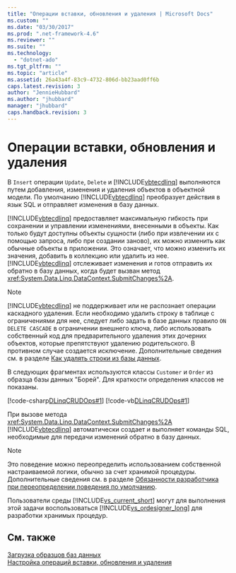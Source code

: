 ```yaml
---
title: "Операции вставки, обновления и удаления | Microsoft Docs"
ms.custom: ""
ms.date: "03/30/2017"
ms.prod: ".net-framework-4.6"
ms.reviewer: ""
ms.suite: ""
ms.technology: 
  - "dotnet-ado"
ms.tgt_pltfrm: ""
ms.topic: "article"
ms.assetid: 26a43a4f-83c9-4732-806d-bb23aad0ff6b
caps.latest.revision: 3
author: "JennieHubbard"
ms.author: "jhubbard"
manager: "jhubbard"
caps.handback.revision: 3
---
```

# Операции вставки, обновления и удаления
В `Insert` операции `Update`, `Delete` и [!INCLUDE[vbtecdlinq](../../../../../../includes/vbtecdlinq-md.md)] выполняются путем добавления, изменения и удаления объектов в объектной модели.  По умолчанию [!INCLUDE[vbtecdlinq](../../../../../../includes/vbtecdlinq-md.md)] преобразует действия в язык SQL и отправляет изменения в базу данных.  
  
 [!INCLUDE[vbtecdlinq](../../../../../../includes/vbtecdlinq-md.md)] предоставляет максимальную гибкость при сохранении и управлении изменениями, внесенными в объекты.  Как только будут доступны объекты сущности \(либо при извлечении их с помощью запроса, либо при создании заново\), их можно изменить как обычные объекты в приложении.  Это означает, что можно изменить их значения, добавить в коллекцию или удалить из нее.  [!INCLUDE[vbtecdlinq](../../../../../../includes/vbtecdlinq-md.md)] отслеживает изменения и готов отправить их обратно в базу данных, когда будет вызван метод <xref:System.Data.Linq.DataContext.SubmitChanges%2A>.  
  
> [!NOTE]
>  [!INCLUDE[vbtecdlinq](../../../../../../includes/vbtecdlinq-md.md)] не поддерживает или не распознает операции каскадного удаления.  Если необходимо удалить строку в таблице с ограничениями для нее, следует либо задать в базе данных правило `ON DELETE CASCADE` в ограничении внешнего ключа, либо использовать собственный код для предварительного удаления этих дочерних объектов, которые препятствуют удалению родительского. В противном случае создается исключение.  Дополнительные сведения см. в разделе [Как удалять строки из базы данных](../../../../../../docs/framework/data/adonet/sql/linq/how-to-delete-rows-from-the-database.md).  
  
 В следующих фрагментах используются классы `Customer` и `Order` из образца базы данных "Борей".  Для краткости определения классов не показаны.  
  
 [!code-csharp[DLinqCRUDOps#1](../../../../../../samples/snippets/csharp/VS_Snippets_Data/DLinqCRUDOps/cs/Program.cs#1)]
 [!code-vb[DLinqCRUDOps#1](../../../../../../samples/snippets/visualbasic/VS_Snippets_Data/DLinqCRUDOps/vb/Module1.vb#1)]  
  
 При вызове метода <xref:System.Data.Linq.DataContext.SubmitChanges%2A> [!INCLUDE[vbtecdlinq](../../../../../../includes/vbtecdlinq-md.md)] автоматически создает и выполняет команды SQL, необходимые для передачи изменений обратно в базу данных.  
  
> [!NOTE]
>  Это поведение можно переопределить использованием собственной настраиваемой логики, обычно за счет хранимой процедуры.  Дополнительные сведения см. в разделе [Обязанности разработчика при переопределении поведения по умолчанию](../../../../../../docs/framework/data/adonet/sql/linq/responsibilities-of-the-developer-in-overriding-default-behavior.md).  
>   
>  Пользователи среды [!INCLUDE[vs_current_short](../../../../../../includes/vs-current-short-md.md)] могут для выполнения этой задачи воспользоваться [!INCLUDE[vs_ordesigner_long](../../../../../../includes/vs-ordesigner-long-md.md)] для разработки хранимых процедур.  
  
## См. также  
 [Загрузка образцов баз данных](../../../../../../docs/framework/data/adonet/sql/linq/downloading-sample-databases.md)   
 [Настройка операций вставки, обновления и удаления](../../../../../../docs/framework/data/adonet/sql/linq/customizing-insert-update-and-delete-operations.md)